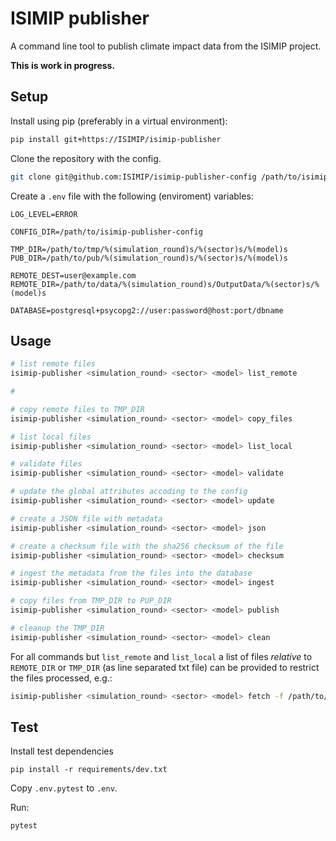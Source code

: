 ISIMIP publisher
================

A command line tool to publish climate impact data from the ISIMIP project.

**This is work in progress.**

Setup
-----

Install using pip (preferably in a virtual environment):

```bash
pip install git+https://ISIMIP/isimip-publisher
```

Clone the repository with the config.

```bash
git clone git@github.com:ISIMIP/isimip-publisher-config /path/to/isimip-publisher-config
```

Create a `.env` file with the following (enviroment) variables:

```
LOG_LEVEL=ERROR

CONFIG_DIR=/path/to/isimip-publisher-config

TMP_DIR=/path/to/tmp/%(simulation_round)s/%(sector)s/%(model)s
PUB_DIR=/path/to/pub/%(simulation_round)s/%(sector)s/%(model)s

REMOTE_DEST=user@example.com
REMOTE_DIR=/path/to/data/%(simulation_round)s/OutputData/%(sector)s/%(model)s

DATABASE=postgresql+psycopg2://user:password@host:port/dbname
```


Usage
-----

```bash
# list remote files
isimip-publisher <simulation_round> <sector> <model> list_remote

# 

# copy remote files to TMP_DIR
isimip-publisher <simulation_round> <sector> <model> copy_files

# list local files
isimip-publisher <simulation_round> <sector> <model> list_local

# validate files
isimip-publisher <simulation_round> <sector> <model> validate

# update the global attributes accoding to the config
isimip-publisher <simulation_round> <sector> <model> update

# create a JSON file with metadata
isimip-publisher <simulation_round> <sector> <model> json

# create a checksum file with the sha256 checksum of the file
isimip-publisher <simulation_round> <sector> <model> checksum

# ingest the metadata from the files into the database
isimip-publisher <simulation_round> <sector> <model> ingest

# copy files from TMP_DIR to PUP_DIR
isimip-publisher <simulation_round> <sector> <model> publish

# cleanup the TMP_DIR
isimip-publisher <simulation_round> <sector> <model> clean
```

For all commands but `list_remote` and `list_local` a list of files *relative* to `REMOTE_DIR` or `TMP_DIR` (as line separated txt file) can be provided to restrict the files processed, e.g.:

```bash
isimip-publisher <simulation_round> <sector> <model> fetch -f /path/to/files.txt
```

Test
----

Install test dependencies

```
pip install -r requirements/dev.txt
```

Copy `.env.pytest` to `.env`.

Run:

```
pytest
```
